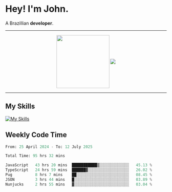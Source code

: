# Hey! I'm John.

A Brazillian **developer**.

---

<p align="center">
  <img align="center" src="https://github-readme-stats.vercel.app/api?username=joaoiacillo&show_icons=true&locale=en" height="165" />
  <img align="center" src="https://github-readme-stats.vercel.app/api/top-langs/?username=anuraghazra&layout=compact" />
</p>

---

## My Skills

[![My Skills](https://skillicons.dev/icons?i=js,html,css,bootstrap,py,mysql,bash,linux,git,github,vscode,gamemakerstudio)](https://skillicons.dev)

## Weekly Code Time

<!--START_SECTION:waka-->

```python
From: 25 April 2024 - To: 12 July 2025

Total Time: 95 hrs 32 mins

JavaScript   43 hrs 20 mins  ███████████▒░░░░░░░░░░░░░   45.13 %
TypeScript   24 hrs 59 mins  ██████▓░░░░░░░░░░░░░░░░░░   26.02 %
Pug          8 hrs 7 mins    ██░░░░░░░░░░░░░░░░░░░░░░░   08.45 %
JSON         3 hrs 44 mins   █░░░░░░░░░░░░░░░░░░░░░░░░   03.89 %
Nunjucks     2 hrs 55 mins   ▓░░░░░░░░░░░░░░░░░░░░░░░░   03.04 %
```

<!--END_SECTION:waka-->
